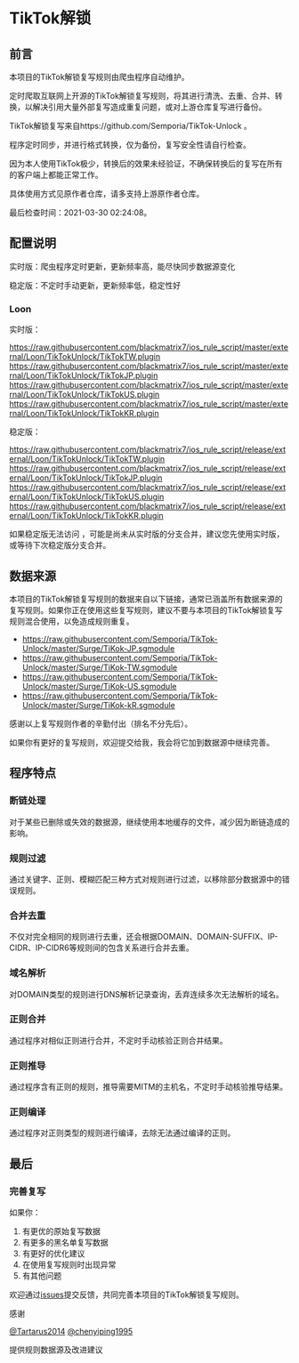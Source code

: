 # TikTok解锁

## 前言

本项目的TikTok解锁复写规则由爬虫程序自动维护。

定时爬取互联网上开源的TikTok解锁复写规则，将其进行清洗、去重、合并、转换，以解决引用大量外部复写造成重复问题，或对上游仓库复写进行备份。

TikTok解锁复写来自https://github.com/Semporia/TikTok-Unlock 。

程序定时同步，并进行格式转换，仅为备份，复写安全性请自行检查。

因为本人使用TikTok极少，转换后的效果未经验证，不确保转换后的复写在所有的客户端上都能正常工作。

具体使用方式见原作者仓库，请多支持上游原作者仓库。


最后检查时间：2021-03-30 02:24:08。

## 配置说明

实时版：爬虫程序定时更新，更新频率高，能尽快同步数据源变化

稳定版：不定时手动更新，更新频率低，稳定性好

### Loon 

实时版：

https://raw.githubusercontent.com/blackmatrix7/ios_rule_script/master/external/Loon/TikTokUnlock/TikTokTW.plugin
https://raw.githubusercontent.com/blackmatrix7/ios_rule_script/master/external/Loon/TikTokUnlock/TikTokJP.plugin
https://raw.githubusercontent.com/blackmatrix7/ios_rule_script/master/external/Loon/TikTokUnlock/TikTokUS.plugin
https://raw.githubusercontent.com/blackmatrix7/ios_rule_script/master/external/Loon/TikTokUnlock/TikTokKR.plugin


稳定版：

https://raw.githubusercontent.com/blackmatrix7/ios_rule_script/release/external/Loon/TikTokUnlock/TikTokTW.plugin
https://raw.githubusercontent.com/blackmatrix7/ios_rule_script/release/external/Loon/TikTokUnlock/TikTokJP.plugin
https://raw.githubusercontent.com/blackmatrix7/ios_rule_script/release/external/Loon/TikTokUnlock/TikTokUS.plugin
https://raw.githubusercontent.com/blackmatrix7/ios_rule_script/release/external/Loon/TikTokUnlock/TikTokKR.plugin


如果稳定版无法访问 ，可能是尚未从实时版的分支合并，建议您先使用实时版，或等待下次稳定版分支合并。


## 数据来源

本项目的TikTok解锁复写规则的数据来自以下链接，通常已涵盖所有数据来源的复写规则。如果你正在使用这些复写规则，建议不要与本项目的TikTok解锁复写规则混合使用，以免造成规则重复。

- https://raw.githubusercontent.com/Semporia/TikTok-Unlock/master/Surge/TiKok-JP.sgmodule
- https://raw.githubusercontent.com/Semporia/TikTok-Unlock/master/Surge/TiKok-TW.sgmodule
- https://raw.githubusercontent.com/Semporia/TikTok-Unlock/master/Surge/TiKok-US.sgmodule
- https://raw.githubusercontent.com/Semporia/TikTok-Unlock/master/Surge/TiKok-kR.sgmodule


感谢以上复写规则作者的辛勤付出（排名不分先后）。

如果你有更好的复写规则，欢迎提交给我，我会将它加到数据源中继续完善。

## 程序特点

### 断链处理

对于某些已删除或失效的数据源，继续使用本地缓存的文件，减少因为断链造成的影响。

### 规则过滤

通过关键字、正则、模糊匹配三种方式对规则进行过滤，以移除部分数据源中的错误规则。

### 合并去重

不仅对完全相同的规则进行去重，还会根据DOMAIN、DOMAIN-SUFFIX、IP-CIDR、IP-CIDR6等规则间的包含关系进行合并去重。

### 域名解析

对DOMAIN类型的规则进行DNS解析记录查询，丢弃连续多次无法解析的域名。

### 正则合并

通过程序对相似正则进行合并，不定时手动核验正则合并结果。

### 正则推导

通过程序含有正则的规则，推导需要MITM的主机名，不定时手动核验推导结果。

### 正则编译

通过程序对正则类型的规则进行编译，去除无法通过编译的正则。

## 最后

### 完善复写

如果你：

1. 有更优的原始复写数据
2. 有更多的黑名单复写数据
3. 有更好的优化建议
4. 在使用复写规则时出现异常
5. 有其他问题

欢迎通过[issues](https://github.com/blackmatrix7/ios_rule_script/issues/new)提交反馈，共同完善本项目的TikTok解锁复写规则。

感谢

[@Tartarus2014](https://github.com/Tartarus2014)  [@chenyiping1995](https://github.com/chenyiping1995) 

提供规则数据源及改进建议